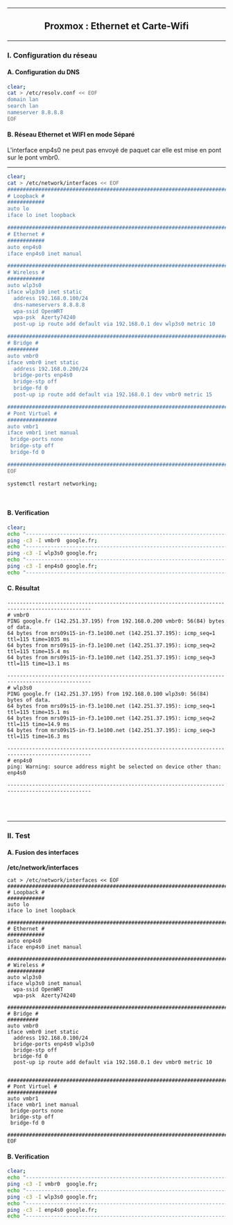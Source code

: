 ----------------------------------------------------------------------------------------------------------------------------------------------------------------------------------------------------------------------------------------------
## <p align='center'> Proxmox : Ethernet et Carte-Wifi </p>

----------------------------------------------------------------------------------------------------------------------------------------------------------------------------------------------------------------------------------------------
### I. Configuration du réseau
#### A. Configuration du DNS
```bash
clear;
cat > /etc/resolv.conf << EOF
domain lan
search lan
nameserver 8.8.8.8
EOF
```

#### B. Réseau Ethernet et WIFI en mode Séparé
L'interface enp4s0 ne peut pas envoyé de paquet car elle est mise en pont sur le pont vmbr0.
****
```bash
clear;
cat > /etc/network/interfaces << EOF
#################################################################################
# Loopback #
############
auto lo
iface lo inet loopback

#################################################################################
# Ethernet #
############
auto enp4s0
iface enp4s0 inet manual

#################################################################################
# Wireless #
############
auto wlp3s0
iface wlp3s0 inet static
  address 192.168.0.100/24
  dns-nameservers 8.8.8.8
  wpa-ssid OpenWRT
  wpa-psk  Azerty74240
  post-up ip route add default via 192.168.0.1 dev wlp3s0 metric 10

#################################################################################
# Bridge #
##########
auto vmbr0
iface vmbr0 inet static
  address 192.168.0.200/24
  bridge-ports enp4s0
  bridge-stp off
  bridge-fd 0
  post-up ip route add default via 192.168.0.1 dev vmbr0 metric 15

#################################################################################
# Pont Virtuel #
################
auto vmbr1
iface vmbr1 inet manual
 bridge-ports none
 bridge-stp off
 bridge-fd 0

#################################################################################
EOF

systemctl restart networking;
```

<br />

#### B. Verification
```bash
clear;
echo "-------------------------------------------------------------------------------------------------"
ping -c3 -I vmbr0  google.fr;
echo "-------------------------------------------------------------------------------------------------"
ping -c3 -I wlp3s0 google.fr;
echo "-------------------------------------------------------------------------------------------------"
ping -c3 -I enp4s0 google.fr;
echo "-------------------------------------------------------------------------------------------------"

```

#### C. Résultat
```
-------------------------------------------------------------------------------------------------
# vmbr0
PING google.fr (142.251.37.195) from 192.168.0.200 vmbr0: 56(84) bytes of data.
64 bytes from mrs09s15-in-f3.1e100.net (142.251.37.195): icmp_seq=1 ttl=115 time=1035 ms
64 bytes from mrs09s15-in-f3.1e100.net (142.251.37.195): icmp_seq=2 ttl=115 time=15.4 ms
64 bytes from mrs09s15-in-f3.1e100.net (142.251.37.195): icmp_seq=3 ttl=115 time=13.1 ms

-------------------------------------------------------------------------------------------------
# wlp3s0
PING google.fr (142.251.37.195) from 192.168.0.100 wlp3s0: 56(84) bytes of data.
64 bytes from mrs09s15-in-f3.1e100.net (142.251.37.195): icmp_seq=1 ttl=115 time=15.1 ms
64 bytes from mrs09s15-in-f3.1e100.net (142.251.37.195): icmp_seq=2 ttl=115 time=14.9 ms
64 bytes from mrs09s15-in-f3.1e100.net (142.251.37.195): icmp_seq=3 ttl=115 time=16.3 ms

-------------------------------------------------------------------------------------------------
# enp4s0
ping: Warning: source address might be selected on device other than: enp4s0

-------------------------------------------------------------------------------------------------
```

<br /><br />

----------------------------------------------------------------------------------------------------------------------------------------------------------------------------------------------------------------------------------------------

### II. Test
#### A. Fusion des interfaces
**/etc/network/interfaces**
```
cat > /etc/network/interfaces << EOF
#################################################################################
# Loopback #
############
auto lo
iface lo inet loopback

#################################################################################
# Ethernet #
############
auto enp4s0
iface enp4s0 inet manual

#################################################################################
# Wireless #
############
auto wlp3s0
iface wlp3s0 inet manual
  wpa-ssid OpenWRT
  wpa-psk  Azerty74240

#################################################################################
# Bridge #
##########
auto vmbr0
iface vmbr0 inet static
  address 192.168.0.100/24
  bridge-ports enp4s0 wlp3s0
  bridge-stp off
  bridge-fd 0
  post-up ip route add default via 192.168.0.1 dev vmbr0 metric 10


#################################################################################
# Pont Virtuel #
################
auto vmbr1
iface vmbr1 inet manual
 bridge-ports none
 bridge-stp off
 bridge-fd 0

#################################################################################
EOF
```

#### B. Verification
```bash
clear;
echo "-------------------------------------------------------------------------------------------------"
ping -c3 -I vmbr0  google.fr;
echo "-------------------------------------------------------------------------------------------------"
ping -c3 -I wlp3s0 google.fr;
echo "-------------------------------------------------------------------------------------------------"
ping -c3 -I enp4s0 google.fr;
echo "-------------------------------------------------------------------------------------------------"
```
